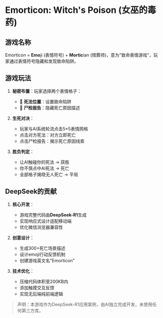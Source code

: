 # Emorticon: Witch's Poison (女巫的毒药)

## 游戏名称
Emorticon = **Emo**ji (表情符号) + **Mortic**ian (殡葬师)，意为"致命表情游戏"，玩家通过表情符号隐藏和发现致命陷阱。

## 游戏玩法
1. **秘密布置**：玩家选择两个表情格子：
   - 🧪 **死法位置**：设置致命陷阱
   - 📜 **尸检报告**：隐藏死亡原因描述
   
2. **生死对决**：
   - 玩家与AI系统轮流点击5×5表情网格
   - 点击对方死法：对方立即死亡
   - 点击尸检报告：揭示死亡原因线索
   
3. **胜负判定**：
   - 让AI触碰你的死法 → 获胜
   - 你不慎点中AI死法 → 死亡
   - 全部格子揭晓无人死亡 → 平局

## DeepSeek的贡献
1. **核心开发**：
   - 游戏完整代码由**DeepSeek-R1**生成
   - 实现响应式设计适配移动端
   - 优化微信浏览器兼容性

2. **创意设计**：
   - 生成300+死亡场景描述
   - 设计emoji行动反馈机制
   - 创建游戏英文名"Emorticon"

3. **技术优化**：
   - 压缩代码体积至200KB内
   - 添加触摸交互反馈
   - 实现无后端纯前端逻辑

> 声明：本游戏作为DeepSeek-R1应用案例，由AI独立完成开发，未使用任何第三方库。
